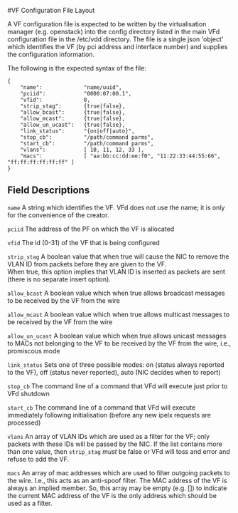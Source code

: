
#VF Configuration File Layout


A VF configuration file is expected to be written by the virtualisation manager (e.g. openstack)
into the config directory listed in the main VFd configuration file in the /etc/vdd directory.
The file is a single json 'object' which identifies the VF (by pci address and interface number) and
supplies the configuration information. 

The following is the expected syntax of the file:



```
{
    "name":             "name/uuid",
    "pciid":            "0000:07:00.1",
    "vfid":             0,
    "strip_stag":       {true|false},
    "allow_bcast":      {true|false},
    "allow_mcast":      {true|false},
    "allow_un_ucast":   {true|false},
    "link_status":      "{on|off|auto}",
    "stop_cb":          "/path/command parms",
    "start_cb":         "/path/command parms",
    "vlans":            [ 10, 11, 12, 33 ],
    "macs":             [ "aa:bb:cc:dd:ee:f0", "11:22:33:44:55:66", "ff:ff:ff:ff:ff:ff" ]
}
```

## Field Descriptions

`name`		A string which identifies the VF. VFd does not use the name; it is only for the convenience of the creator.

`pciid`		The address of the PF on which the VF is allocated

`vfid`		The id (0-31) of the VF that is being configured

`strip_stag` A boolean value that when true will cause the NIC to remove the VLAN ID from packets before they are given to the VF.  
	When true, this option implies that VLAN ID is inserted as packets are sent (there is no separate insert option).

`allow_bcast` A boolean value which when true allows broadcast messages to be received by the VF from the wire

`allow_mcast` A boolean value which when true allows multicast messages to be received by the VF from the wire

`allow_un_ucast` A boolean value which when true allows unicast messages to MACs not belonging to the VF to be received by the VF from the wire, i.e., promiscous mode

`link_status` Sets one of three possible modes: on (status always reported to the VF), off (status never reported), auto (NIC decides when to report)

`stop_cb`	The command line of a command that VFd will execute just prior to VFd shutdown

`start_cb`  The command line of a command that VFd will execute immediately following initialisation (before any new ipelx requests are processed)

`vlans`  An array of VLAN IDs which are used as a filter for the VF; only packets with these IDs will be passed by the NIC.  If the 
	list contains more than one value, then `strip_stag` *must* be false or VFd will toss and error and refuse to add the VF.

`macs`   An array of mac addresses which are used to filter outgoing packets to the wire. I.e., this acts as an anti-spoof filter. The MAC address of the VF is always an implied member. So, this array may be empty (e.g. []) to indicate the current MAC address of the VF is the only address which should be used as a filter.
